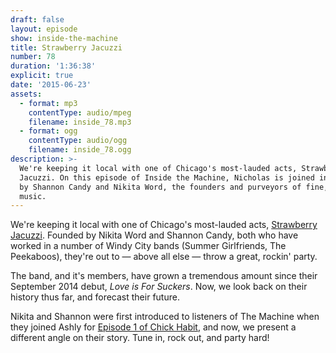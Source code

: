 ```yaml
---
draft: false
layout: episode
show: inside-the-machine
title: Strawberry Jacuzzi
number: 78
duration: '1:36:38'
explicit: true
date: '2015-06-23'
assets:
  - format: mp3
    contentType: audio/mpeg
    filename: inside_78.mp3
  - format: ogg
    contentType: audio/ogg
    filename: inside_78.ogg
description: >-
  We're keeping it local with one of Chicago's most-lauded acts, Strawberry
  Jacuzzi. On this episode of Inside the Machine, Nicholas is joined in-studio
  by Shannon Candy and Nikita Word, the founders and purveyors of fine, pop-punk
  music.
---
```

We're keeping it local with one of Chicago's most-lauded acts, [Strawberry Jacuzzi](https://www.facebook.com/StrawberryJacuzziBand). Founded by Nikita Word and Shannon Candy, both who have worked in a number of Windy City bands (Summer Girlfriends, The Peekaboos), they're out to &mdash; above all else &mdash; throw a great, rockin' party.

The band, and it's members, have grown a tremendous amount since their September 2014 debut, *Love is For Suckers*. Now, we look back on their history thus far, and forecast their future.

Nikita and Shannon were first introduced to listeners of The Machine when they joined Ashly for [Episode 1 of Chick Habit](http://machine.fm/chickhabit/1), and now, we present a different angle on their story. Tune in, rock out, and party hard!